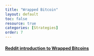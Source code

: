 ```yaml
---
title: "Wrapped Bitcoin"
layout: default
toc: false
resource: true 
categories: [Strategies] 
order: 7
---
```

#### [Reddit introduction to Wrapped Bitcoins](https://www.reddit.com/r/CryptoCurrency/comments/mh2oc7/defi_explained_wrapped_bitcoin/)
